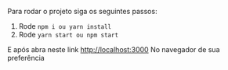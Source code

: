 

Para rodar o projeto siga os seguintes passos:
1. Rode `npm i ou yarn install` 
2. Rode `yarn start ou npm start`

E após abra neste link [http://localhost:3000](http://localhost:3000)
No navegador de sua preferência
